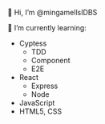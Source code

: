 👋 Hi, I’m @mingamellsIDBS

🌱 I’m currently learning:
- Cyptess
  - TDD
  - Component 
  - E2E
- React
  - Express
  - Node
- JavaScript
- HTML5, CSS


<!---
mingamellsIDBS/mingamellsIDBS is a ✨ special ✨ repository because its `README.md` (this file) appears on your GitHub profile.
You can click the Preview link to take a look at your changes.
--->
